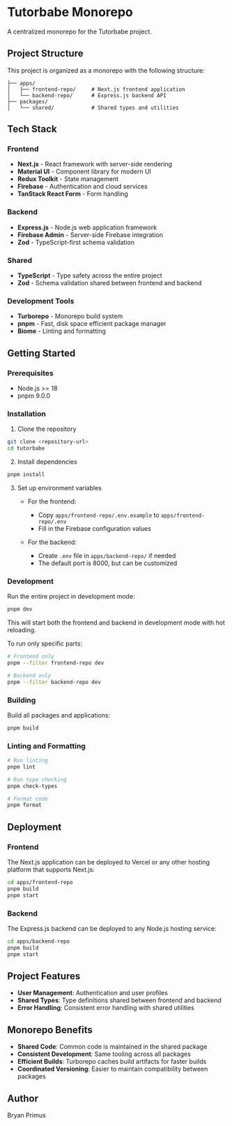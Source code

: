# Tutorbabe Monorepo

A centralized monorepo for the Tutorbabe project.

## Project Structure

This project is organized as a monorepo with the following structure:

```
├── apps/
│   ├── frontend-repo/     # Next.js frontend application
│   └── backend-repo/      # Express.js backend API
├── packages/
│   └── shared/            # Shared types and utilities
```

## Tech Stack

### Frontend
- **Next.js** - React framework with server-side rendering
- **Material UI** - Component library for modern UI
- **Redux Toolkit** - State management
- **Firebase** - Authentication and cloud services
- **TanStack React Form** - Form handling

### Backend
- **Express.js** - Node.js web application framework
- **Firebase Admin** - Server-side Firebase integration
- **Zod** - TypeScript-first schema validation

### Shared
- **TypeScript** - Type safety across the entire project
- **Zod** - Schema validation shared between frontend and backend

### Development Tools
- **Turborepo** - Monorepo build system
- **pnpm** - Fast, disk space efficient package manager
- **Biome** - Linting and formatting

## Getting Started

### Prerequisites

- Node.js >= 18
- pnpm 9.0.0

### Installation

1. Clone the repository

```bash
git clone <repository-url>
cd tutorbabe
```

2. Install dependencies

```bash
pnpm install
```

3. Set up environment variables

   - For the frontend:
     - Copy `apps/frontend-repo/.env.example` to `apps/frontend-repo/.env`
     - Fill in the Firebase configuration values

   - For the backend:
     - Create `.env` file in `apps/backend-repo/` if needed
     - The default port is 8000, but can be customized

### Development

Run the entire project in development mode:

```bash
pnpm dev
```

This will start both the frontend and backend in development mode with hot reloading.

To run only specific parts:

```bash
# Frontend only
pnpm --filter frontend-repo dev

# Backend only
pnpm --filter backend-repo dev
```

### Building

Build all packages and applications:

```bash
pnpm build
```

### Linting and Formatting

```bash
# Run linting
pnpm lint

# Run type checking
pnpm check-types

# Format code
pnpm format
```

## Deployment

### Frontend

The Next.js application can be deployed to Vercel or any other hosting platform that supports Next.js:

```bash
cd apps/frontend-repo
pnpm build
pnpm start
```

### Backend

The Express.js backend can be deployed to any Node.js hosting service:

```bash
cd apps/backend-repo
pnpm build
pnpm start
```

## Project Features

- **User Management**: Authentication and user profiles
- **Shared Types**: Type definitions shared between frontend and backend
- **Error Handling**: Consistent error handling with shared utilities

## Monorepo Benefits

- **Shared Code**: Common code is maintained in the shared package
- **Consistent Development**: Same tooling across all packages
- **Efficient Builds**: Turborepo caches build artifacts for faster builds
- **Coordinated Versioning**: Easier to maintain compatibility between packages


## Author

Bryan Primus